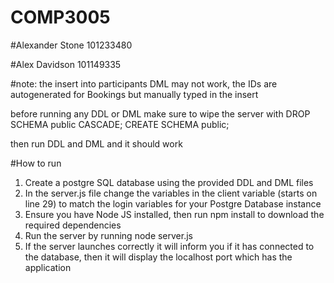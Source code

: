 # COMP3005

#Alexander Stone 101233480

#Alex Davidson 101149335


#note: the insert into participants DML may not work, the IDs are autogenerated
for Bookings but manually typed in the insert

before running any DDL or DML make sure to wipe the server with 
DROP SCHEMA public CASCADE;
CREATE SCHEMA public;

then run DDL and DML and it should work

#How to run
1. Create a postgre SQL database using the provided DDL and DML files
2. In the server.js file change the variables in the client variable (starts on line 29) to match the login variables for your Postgre Database instance
3. Ensure you have Node JS installed, then run npm install to download the required dependencies
4. Run the server by running node server.js
5. If the server launches correctly it will inform you if it has connected to the database, then it will display the localhost port which has the application
